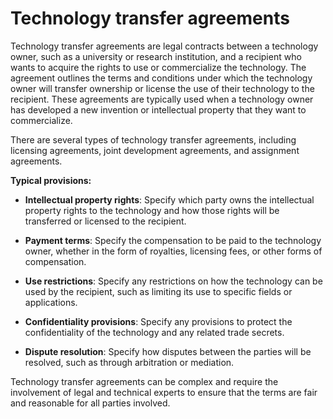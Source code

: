 # Technology transfer agreements

Technology transfer agreements are legal contracts between a technology owner, such as a university or research institution, and a recipient who wants to acquire the rights to use or commercialize the technology. The agreement outlines the terms and conditions under which the technology owner will transfer ownership or license the use of their technology to the recipient. These agreements are typically used when a technology owner has developed a new invention or intellectual property that they want to commercialize.

There are several types of technology transfer agreements, including licensing agreements, joint development agreements, and assignment agreements.

**Typical provisions:**

* **Intellectual property rights**: Specify which party owns the intellectual property rights to the technology and how those rights will be transferred or licensed to the recipient.

* **Payment terms**: Specify the compensation to be paid to the technology owner, whether in the form of royalties, licensing fees, or other forms of compensation.

* **Use restrictions**: Specify any restrictions on how the technology can be used by the recipient, such as limiting its use to specific fields or applications.

* **Confidentiality provisions**: Specify any provisions to protect the confidentiality of the technology and any related trade secrets.

* **Dispute resolution**: Specify how disputes between the parties will be resolved, such as through arbitration or mediation.

Technology transfer agreements can be complex and require the involvement of legal and technical experts to ensure that the terms are fair and reasonable for all parties involved.
